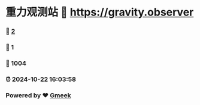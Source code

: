# 重力观测站 :link: https://gravity.observer 
### :page_facing_up: [2](https://gravity.observer/tag.html) 
### :speech_balloon: 1 
### :hibiscus: 1004 
### :alarm_clock: 2024-10-22 16:03:58 
### Powered by :heart: [Gmeek](https://github.com/Meekdai/Gmeek)
